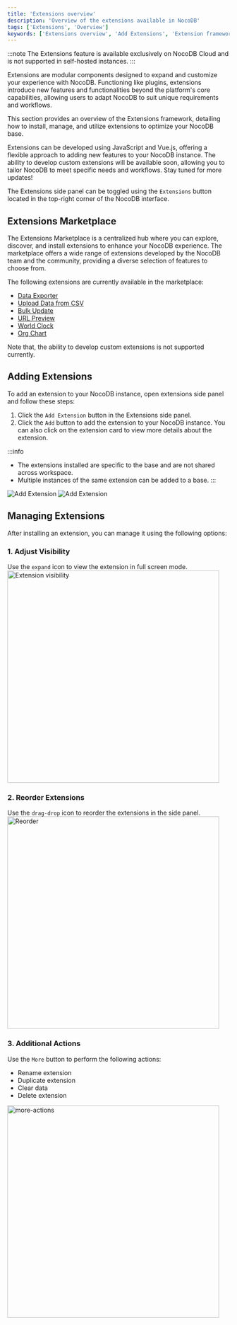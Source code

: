 ```yaml
---
title: 'Extensions overview'
description: 'Overview of the extensions available in NocoDB'
tags: ['Extensions', 'Overview']
keywords: ['Extensions overview', 'Add Extensions', 'Extension framework', 'Extension settings']
---
```


:::note
The Extensions feature is available exclusively on NocoDB Cloud and is not supported in self-hosted instances.
:::

Extensions are modular components designed to expand and customize your experience with NocoDB. Functioning like plugins, extensions introduce new features and functionalities beyond the platform's core capabilities, allowing users to adapt NocoDB to suit unique requirements and workflows.

This section provides an overview of the Extensions framework, detailing how to install, manage, and utilize extensions to optimize your NocoDB base.

[//]: # (- [Extension Marketplace]&#40;overview#extension-marketplace&#41;)

[//]: # (- [Add Extensions]&#40;overview#adding-extensions&#41;)

[//]: # (- [Manage Extensions]&#40;overview#managing-extensions&#41;)

Extensions can be developed using JavaScript and Vue.js, offering a flexible approach to adding new features to your NocoDB instance. The ability to develop custom extensions will be available soon, allowing you to tailor NocoDB to meet specific needs and workflows. Stay tuned for more updates!

The Extensions side panel can be toggled using the `Extensions` button located in the top-right corner of the NocoDB interface.

[//]: # (![Extensions side panel]&#40;/img/v2/extensions/extensions-side-panel.png&#41;)

## Extensions Marketplace

The Extensions Marketplace is a centralized hub where you can explore, discover, and install extensions to enhance your NocoDB experience. The marketplace offers a wide range of extensions developed by the NocoDB team and the community, providing a diverse selection of features to choose from.

The following extensions are currently available in the marketplace:
- [Data Exporter](/extensions/data-exporter)
- [Upload Data from CSV](/extensions/upload-data-from-csv)
- [Bulk Update](/extensions/bulk-update)
- [URL Preview](/extensions/url-preview)
- [World Clock](/extensions/world-clock)
- [Org Chart](/extensions/org-chart)

Note that, the ability to develop custom extensions is not supported currently.

## Adding Extensions

To add an extension to your NocoDB instance, open extensions side panel and follow these steps:
1. Click the `Add Extension` button in the Extensions side panel.
2. Click the `Add` button to add the extension to your NocoDB instance. You can also click on the extension card to view more details about the extension.

:::info
- The extensions installed are specific to the base and are not shared across workspace.
- Multiple instances of the same extension can be added to a base.
:::

![Add Extension](/img/v2/extensions/add-extension-1.png)
![Add Extension](/img/v2/extensions/add-extension-2.png)

## Managing Extensions

After installing an extension, you can manage it using the following options:

### 1. Adjust Visibility
Use the `expand` icon to view the extension in full screen mode.
<img src="/img/v2/extensions/expand.png" alt="Extension visibility" width="480"/>

### 2. Reorder Extensions
Use the `drag-drop` icon to reorder the extensions in the side panel.
<img src="/img/v2/extensions/reorder.png" alt="Reorder" width="480"/>

### 3. Additional Actions
Use the `More` button to perform the following actions:
- Rename extension
- Duplicate extension
- Clear data 
- Delete extension
<img src="/img/v2/extensions/more-actions.png" alt="more-actions" width="480"/>

